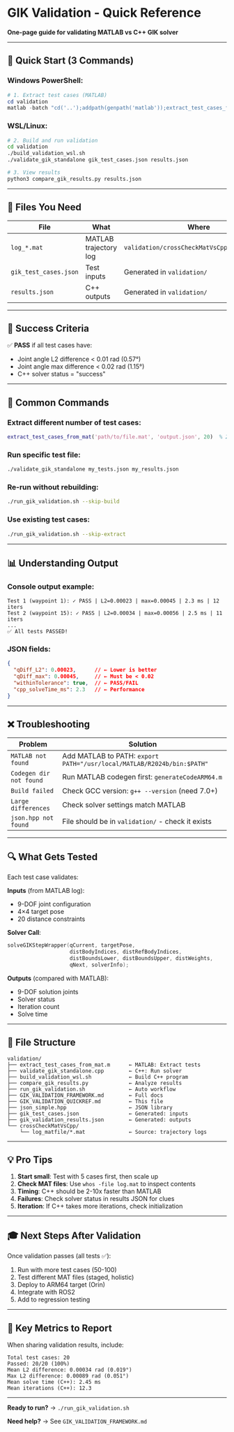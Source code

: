 # GIK Validation - Quick Reference

**One-page guide for validating MATLAB vs C++ GIK solver**

---

## 🚀 Quick Start (3 Commands)

### Windows PowerShell:
```powershell
# 1. Extract test cases (MATLAB)
cd validation
matlab -batch "cd('..');addpath(genpath('matlab'));extract_test_cases_from_mat('validation/crossCheckMatVsCpp/log_matfile/log_holistic_iter0150.mat','validation/gik_test_cases.json',10)"
```

### WSL/Linux:
```bash
# 2. Build and run validation
cd validation
./build_validation_wsl.sh
./validate_gik_standalone gik_test_cases.json results.json

# 3. View results
python3 compare_gik_results.py results.json
```

---

## 📁 Files You Need

| File | What | Where |
|------|------|-------|
| `log_*.mat` | MATLAB trajectory log | `validation/crossCheckMatVsCpp/log_matfile/` |
| `gik_test_cases.json` | Test inputs | Generated in `validation/` |
| `results.json` | C++ outputs | Generated in `validation/` |

---

## 🎯 Success Criteria

✅ **PASS** if all test cases have:
- Joint angle L2 difference < 0.01 rad (0.57°)
- Joint angle max difference < 0.02 rad (1.15°)
- C++ solver status = "success"

---

## 🔧 Common Commands

### Extract different number of test cases:
```matlab
extract_test_cases_from_mat('path/to/file.mat', 'output.json', 20)  % 20 cases
```

### Run specific test file:
```bash
./validate_gik_standalone my_tests.json my_results.json
```

### Re-run without rebuilding:
```bash
./run_gik_validation.sh --skip-build
```

### Use existing test cases:
```bash
./run_gik_validation.sh --skip-extract
```

---

## 📊 Understanding Output

### Console output example:
```
Test 1 (waypoint 1): ✓ PASS | L2=0.00023 | max=0.00045 | 2.3 ms | 12 iters
Test 2 (waypoint 15): ✓ PASS | L2=0.00034 | max=0.00056 | 2.5 ms | 11 iters
...
✅ All tests PASSED!
```

### JSON fields:
```json
{
  "qDiff_L2": 0.00023,      // ← Lower is better
  "qDiff_max": 0.00045,     // ← Must be < 0.02
  "withinTolerance": true,  // ← PASS/FAIL
  "cpp_solveTime_ms": 2.3   // ← Performance
}
```

---

## ❌ Troubleshooting

| Problem | Solution |
|---------|----------|
| `MATLAB not found` | Add MATLAB to PATH: `export PATH="/usr/local/MATLAB/R2024b/bin:$PATH"` |
| `Codegen dir not found` | Run MATLAB codegen first: `generateCodeARM64.m` |
| `Build failed` | Check GCC version: `g++ --version` (need 7.0+) |
| `Large differences` | Check solver settings match MATLAB |
| `json.hpp not found` | File should be in `validation/` - check it exists |

---

## 🔍 What Gets Tested

Each test case validates:

**Inputs** (from MATLAB log):
- 9-DOF joint configuration
- 4×4 target pose
- 20 distance constraints

**Solver Call**:
```cpp
solveGIKStepWrapper(qCurrent, targetPose, 
                    distBodyIndices, distRefBodyIndices,
                    distBoundsLower, distBoundsUpper, distWeights,
                    qNext, solverInfo);
```

**Outputs** (compared with MATLAB):
- 9-DOF solution joints
- Solver status
- Iteration count
- Solve time

---

## 📝 File Structure

```
validation/
├── extract_test_cases_from_mat.m      ← MATLAB: Extract tests
├── validate_gik_standalone.cpp        ← C++: Run solver
├── build_validation_wsl.sh            ← Build C++ program
├── compare_gik_results.py             ← Analyze results
├── run_gik_validation.sh              ← Auto workflow
├── GIK_VALIDATION_FRAMEWORK.md        ← Full docs
├── GIK_VALIDATION_QUICKREF.md         ← This file
├── json_simple.hpp                    ← JSON library
├── gik_test_cases.json                ← Generated: inputs
├── gik_validation_results.json        ← Generated: outputs
└── crossCheckMatVsCpp/
    └── log_matfile/*.mat              ← Source: trajectory logs
```

---

## 💡 Pro Tips

1. **Start small**: Test with 5 cases first, then scale up
2. **Check MAT files**: Use `whos -file log.mat` to inspect contents
3. **Timing**: C++ should be 2-10x faster than MATLAB
4. **Failures**: Check solver status in results JSON for clues
5. **Iteration**: If C++ takes more iterations, check initialization

---

## 🎓 Next Steps After Validation

Once validation passes (all tests ✅):

1. Run with more test cases (50-100)
2. Test different MAT files (staged, holistic)
3. Deploy to ARM64 target (Orin)
4. Integrate with ROS2
5. Add to regression testing

---

## 📧 Key Metrics to Report

When sharing validation results, include:

```
Total test cases: 20
Passed: 20/20 (100%)
Mean L2 difference: 0.00034 rad (0.019°)
Max L2 difference: 0.00089 rad (0.051°)
Mean solve time (C++): 2.45 ms
Mean iterations (C++): 12.3
```

---

**Ready to run?** → `./run_gik_validation.sh`

**Need help?** → See `GIK_VALIDATION_FRAMEWORK.md`
